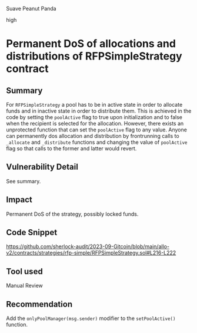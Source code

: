 Suave Peanut Panda

high

# Permanent DoS of allocations and distributions of RFPSimpleStrategy contract
## Summary
For `RFPSimpleStrategy` a pool has to be in active state in order to allocate funds and in inactive state in order to distribute them. This is achieved in the code by setting the `poolActive` flag to true upon initialization and to false when the recipient is selected for the allocation. However, there exists an unprotected function that can set the `poolActive` flag to any value. Anyone can permanently dos allocation and distribution by frontrunning calls to `_allocate` and `_distribute`  functions and changing the value of `poolActive` flag so that calls to the former and latter would revert.
## Vulnerability Detail
See summary.
## Impact
Permanent DoS of the strategy, possibly locked funds.
## Code Snippet
https://github.com/sherlock-audit/2023-09-Gitcoin/blob/main/allo-v2/contracts/strategies/rfp-simple/RFPSimpleStrategy.sol#L216-L222
## Tool used

Manual Review

## Recommendation
Add the `onlyPoolManager(msg.sender)` modifier to the `setPoolActive()` function.